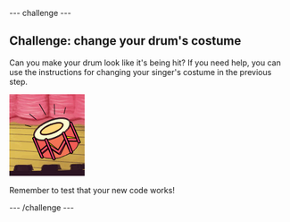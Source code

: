 --- challenge ---
## Challenge: change your drum's costume
Can you make your drum look like it's being hit? If you need help, you can use the instructions for changing your singer's costume in the previous step.

![screenshot](images/band-drum-final.png)

Remember to test that your new code works!

--- /challenge ---
